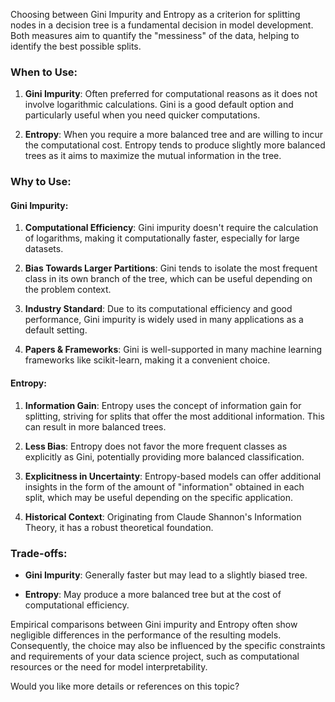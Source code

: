 Choosing between Gini Impurity and Entropy as a criterion for splitting nodes in a decision tree is a fundamental decision in model development. Both measures aim to quantify the "messiness" of the data, helping to identify the best possible splits.

### When to Use:

1. **Gini Impurity**: Often preferred for computational reasons as it does not involve logarithmic calculations. Gini is a good default option and particularly useful when you need quicker computations.
   
2. **Entropy**: When you require a more balanced tree and are willing to incur the computational cost. Entropy tends to produce slightly more balanced trees as it aims to maximize the mutual information in the tree.

### Why to Use:

#### Gini Impurity:

1. **Computational Efficiency**: Gini impurity doesn't require the calculation of logarithms, making it computationally faster, especially for large datasets.

2. **Bias Towards Larger Partitions**: Gini tends to isolate the most frequent class in its own branch of the tree, which can be useful depending on the problem context.

3. **Industry Standard**: Due to its computational efficiency and good performance, Gini impurity is widely used in many applications as a default setting.

4. **Papers & Frameworks**: Gini is well-supported in many machine learning frameworks like scikit-learn, making it a convenient choice.

#### Entropy:

1. **Information Gain**: Entropy uses the concept of information gain for splitting, striving for splits that offer the most additional information. This can result in more balanced trees.

2. **Less Bias**: Entropy does not favor the more frequent classes as explicitly as Gini, potentially providing more balanced classification.

3. **Explicitness in Uncertainty**: Entropy-based models can offer additional insights in the form of the amount of "information" obtained in each split, which may be useful depending on the specific application.

4. **Historical Context**: Originating from Claude Shannon's Information Theory, it has a robust theoretical foundation.

### Trade-offs:

- **Gini Impurity**: Generally faster but may lead to a slightly biased tree.
  
- **Entropy**: May produce a more balanced tree but at the cost of computational efficiency.

Empirical comparisons between Gini impurity and Entropy often show negligible differences in the performance of the resulting models. Consequently, the choice may also be influenced by the specific constraints and requirements of your data science project, such as computational resources or the need for model interpretability.

Would you like more details or references on this topic?